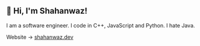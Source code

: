 ## 👋 Hi, I'm Shahanwaz!

I am a software engineer. I code in C++, JavaScript and Python. I hate Java.

Website -> [shahanwaz.dev](https://shahanwaz.dev/)
